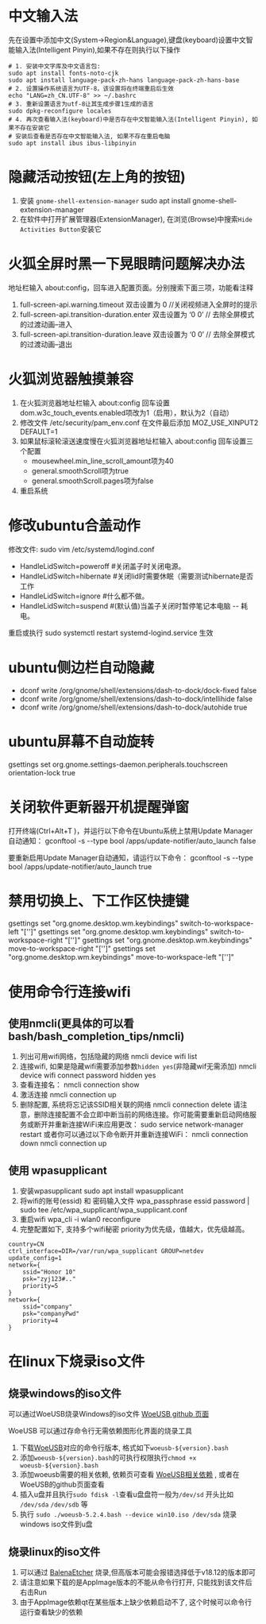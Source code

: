 # 中文输入法

先在设置中添加中文(System->Region&Language),键盘(keyboard)设置中文智能输入法(Intelligent Pinyin),如果不存在则执行以下操作

```shell
# 1. 安装中文字库及中文语言包:
sudo apt install fonts-noto-cjk
sudo apt install language-pack-zh-hans language-pack-zh-hans-base
# 2. 设置操作系统语言为UTF-8，该设置将在终端重启后生效
echo "LANG=zh_CN.UTF-8" >> ~/.bashrc
# 3. 重新设置语言为utf-8让其生成步骤1生成的语言
sudo dpkg-reconfigure locales
# 4. 再次查看输入法(keyboard)中是否存在中文智能输入法(Intelligent Pinyin), 如果不存在安装它
# 安装后查看是否存在中文智能输入法, 如果不存在重启电脑
sudo apt install ibus ibus-libpinyin
```

# 隐藏活动按钮(左上角的按钮)
1. 安装 `gnome-shell-extension-manager`
sudo apt install gnome-shell-extension-manager
2. 在软件中打开扩展管理器(ExtensionManager), 在浏览(Browse)中搜索`Hide Activities Button`安装它

# 火狐全屏时黑一下晃眼睛问题解决办法
地址栏输入 about:config，回车进入配置页面。分别搜索下面三项，功能看注释
1. full-screen-api.warning.timeout 双击设置为 0 //关闭视频进入全屏时的提示
2. full-screen-api.transition-duration.enter 双击设置为 ‘0 0’ // 去除全屏模式的过渡动画–进入
3. full-screen-api.transition-duration.leave 双击设置为 ‘0 0’ // 去除全屏模式的过渡动画–退出

# 火狐浏览器触摸兼容
1. 在火狐浏览器地址栏输入 about:config 回车设置 dom.w3c_touch_events.enabled项改为1（启用），默认为2（自动）
2. 修改文件 /etc/security/pam_env.conf 在文件最后添加 MOZ_USE_XINPUT2 DEFAULT=1
3. 如果鼠标滚轮滚送速度慢在火狐浏览器地址栏输入 about:config 回车设置三个配置
    - mousewheel.min_line_scroll_amount项为40
    - general.smoothScroll项为true
    - general.smoothScroll.pages项为false
4. 重启系统

# 修改ubuntu合盖动作
修改文件: sudo vim /etc/systemd/logind.conf
- HandleLidSwitch=poweroff #关闭盖子时关闭电源。
- HandleLidSwitch=hibernate #关闭lid时需要休眠（需要测试hibernate是否工作
- HandleLidSwitch=ignore  #什么都不做。
- HandleLidSwitch=suspend #(默认值)当盖子关闭时暂停笔记本电脑 -- 耗电。

重启或执行 sudo systemctl restart systemd-logind.service 生效

# ubuntu侧边栏自动隐藏
- dconf write /org/gnome/shell/extensions/dash-to-dock/dock-fixed false
- dconf write /org/gnome/shell/extensions/dash-to-dock/intellihide false
- dconf write /org/gnome/shell/extensions/dash-to-dock/autohide true

# ubuntu屏幕不自动旋转
gsettings set org.gnome.settings-daemon.peripherals.touchscreen orientation-lock true

# 关闭软件更新器开机提醒弹窗
打开终端(Ctrl+Alt+T )，并运行以下命令在Ubuntu系统上禁用Update Manager自动通知：
gconftool -s --type bool /apps/update-notifier/auto_launch false

要重新启用Update Manager自动通知，请运行以下命令：
gconftool -s --type bool /apps/update-notifier/auto_launch true

# 禁用切换上、下工作区快捷键
gsettings set "org.gnome.desktop.wm.keybindings" switch-to-workspace-left "['']"
gsettings set "org.gnome.desktop.wm.keybindings" switch-to-workspace-right "['']"
gsettings set "org.gnome.desktop.wm.keybindings" move-to-workspace-right "['']"
gsettings set "org.gnome.desktop.wm.keybindings" move-to-workspace-left "['']"

# 使用命令行连接wifi

## 使用nmcli(更具体的可以看bash/bash_completion_tips/nmcli)
1. 列出可用wifi网络，包括隐藏的网络
nmcli device wifi list
2. 连接wifi, 如果是隐藏wifi需要添加参数`hidden yes`(非隐藏wif无需添加)
nmcli device wifi connect <SSID> password <password> hidden yes
3. 查看连接名：
nmcli connection show
4. 激活连接
nmcli connection up <connection-name>
5. 删除配置, 系统将忘记该SSID相关联的网络
nmcli connection delete <connection-name>
请注意，删除连接配置不会立即中断当前的网络连接。你可能需要重新启动网络服务或断开并重新连接WiFi来应用更改：
sudo service network-manager restart
或者你可以通过以下命令断开并重新连接WiFi：
nmcli connection down <connection-name>
nmcli connection up <connection-name>


## 使用 wpasupplicant

1. 安装wpasupplicant
sudo apt install wpasupplicant
2. 将wifi的账号(essid) 和 密码输入文件
wpa_passphrase essid password | sudo tee /etc/wpa_supplicant/wpa_supplicant.conf
3. 重启wifi 
wpa_cli -i wlan0 reconfigure
4. 完整配置如下, 支持多个wifi秘密 priority为优先级，值越大，优先级越高。
```config
country=CN
ctrl_interface=DIR=/var/run/wpa_supplicant GROUP=netdev
update_config=1
network={
    ssid="Honor 10"
    psk="zyj123#.."
    priority=5
} 
network={
    ssid="company"
    psk="companyPwd"
    priority=4
}
```

# 在linux下烧录iso文件

## 烧录windows的iso文件

可以通过WoeUSB烧录Windows的iso文件 [WoeUSB github 页面](https://github.com/WoeUSB/WoeUSB)

WoeUSB 可以通过存命令行无需依赖图形化界面的烧录工具

1. 下载[WoeUSB](https://github.com/WoeUSB/WoeUSB/releases/)对应的命令行版本, 格式如下`woeusb-${version}.bash`
2. 添加`woeusb-${version}.bash`的可执行权限执行`chmod +x woeusb-${version}.bash`
3. 添加woeusb需要的相关依赖, 依赖页可查看 [WoeUSB相关依赖](https://github.com/WoeUSB/WoeUSB/wiki/Dependencies) , 或者在WoeUSB的github页面查看
4. 插入u盘并且执行`sudo fdisk -l`查看u盘盘符一般为`/dev/sd` 开头比如 `/dev/sda` `/dev/sdb` 等
5. 执行 `sudo ./woeusb-5.2.4.bash --device win10.iso /dev/sda` 烧录windows iso文件到u盘

## 烧录linux的iso文件

1. 可以通过 [BalenaEtcher](https://github.com/balena-io/etcher/releases) 烧录,但高版本可能会报错选择低于v18.12的版本即可
2. 请注意如果下载的是AppImage版本的不能从命令行打开, 只能找到该文件后右击Run
3. 由于AppImage依赖qt在某些版本上缺少依赖启动不了, 这个时候可以命令行运行查看缺少的依赖


